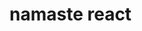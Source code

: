 # namaste react

<!-- /**
 * Food ordering app
 * Header
 *  - logo
 *  - Navitem
 *  - Cart
 * Body
 *  - Search bar
 *  -  Restrurant container
 *  - Restrurant card
 *  - rating
 * Footer
 *  - Copyright
 *  - Links
 *  - Contact
 
 */
// const Title = () => (
//   <div>
//     <h1>This is the title</h1>
//     <button onClick={() => alert("button clicked")}>Click here</button>
//   </div>
// );

// // React components

// // functional comp
// const MyComp = () => (
//   <div>
//     <Title/>
//     <Title></Title>
//     {Title()}
//     <h1>Thsi is our 2nd component</h1>
//   </div>
// ); -->
